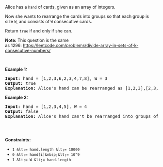 Alice has a `` hand `` of cards, given as an array of integers.

Now she wants to rearrange the cards into groups so that each group is size `` W ``, and consists of `` W `` consecutive cards.

Return `` true `` if and only if she can.

__Note:__ This question is the same as&nbsp;1296:&nbsp;<https://leetcode.com/problems/divide-array-in-sets-of-k-consecutive-numbers/>

&nbsp;

__Example 1:__

<pre>
<strong>Input:</strong> hand = [1,2,3,6,2,3,4,7,8], W = 3
<strong>Output:</strong> true
<strong>Explanation:</strong> Alice's hand can be rearranged as [1,2,3],[2,3,4],[6,7,8]
</pre>

__Example 2:__

<pre>
<strong>Input:</strong> hand = [1,2,3,4,5], W = 4
<strong>Output:</strong> false
<strong>Explanation:</strong> Alice's hand can't be rearranged into groups of 4.

</pre>

&nbsp;

__Constraints:__

*   `` 1 &lt;= hand.length &lt;= 10000 ``
*   `` 0 &lt;= hand[i]&nbsp;&lt;= 10^9 ``
*   `` 1 &lt;= W &lt;= hand.length ``